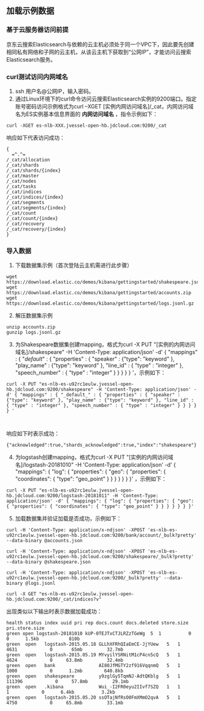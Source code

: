 ## 加载示例数据
### 基于云服务器访问前提
京东云搜索Elasticsearch与依赖的云主机必须处于同一个VPC下，因此要先创建相同私有网络和子网的云主机，从该云主机下获取到“公网IP”，才能访问云搜索Elasticsearch服务。
### curl测试访问内网域名
1. ssh 用户名@公网IP，输入密码。</br>
2. 通过Linux环境下的curl命令访问云搜索Elasticsearch实例的9200端口。指定账号密码访问示例格式为curl –XGET [实例内网访问域名]/_cat，内网访问域名为ES实例基本信息界面的 **内网访问域名** ，指令示例如下：

```
curl -XGET es-nlb-XXX.jvessel-open-hb.jdcloud.com:9200/_cat
```
响应如下代表访问成功：
```
{
  =^.^=
/_cat/allocation
/_cat/shards
/_cat/shards/{index}
/_cat/master
/_cat/nodes
/_cat/tasks
/_cat/indices
/_cat/indices/{index}
/_cat/segments
/_cat/segments/{index}
/_cat/count
/_cat/count/{index}
/_cat/recovery
/_cat/recovery/{index}
}
```
### 导入数据
1. 下载数据集示例（首次登陆云主机需进行此步骤）</br>
```
wget https://download.elastic.co/demos/kibana/gettingstarted/shakespeare.json
wget https://download.elastic.co/demos/kibana/gettingstarted/accounts.zip
wget https://download.elastic.co/demos/kibana/gettingstarted/logs.jsonl.gz
```
2. 解压数据集示例
```
unzip accounts.zip
gunzip logs.jsonl.gz
```
3. 为Shakespeare数据集创建mapping，格式为curl -X PUT "[实例的内网访问域名]/shakespeare" -H 'Content-Type: application/json' -d'
 {
  "mappings" : {
   "_default_" : {
    "properties" : {
     "speaker" : {"type": "keyword" },
     "play_name" : {"type": "keyword" },
     "line_id" : { "type" : "integer" },
     "speech_number" : { "type" : "integer" }
    }
   }
 }
}
'，示例如下：

```
curl -X PUT "es-nlb-es-u92rc1eulw.jvessel-open-hb.jdcloud.com:9200/shakespeare" -H 'Content-Type: application/json' -d' { "mappings" : { "_default_" : { "properties" : { "speaker" : {"type": "keyword" }, "play_name" : {"type": "keyword" }, "line_id" : { "type" : "integer" }, "speech_number" : { "type" : "integer" } } } } } '

 
```
响应如下时表示成功：
```
{"acknowledged":true,"shards_acknowledged":true,"index":"shakespeare"}
```
4. 为logstash创建mapping，格式为curl -X PUT "[实例的内网访问域名]/logstash-20181010" -H 'Content-Type: application/json' -d'
{
  "mappings": {
    "log": {
      "properties": {
        "geo": {
          "properties": {
            "coordinates": {
              "type": "geo_point"
            }
          }
        }
      }
    }
  }
}' ，示例如下：

```
curl -X PUT "es-nlb-es-u92rc1eulw.jvessel-open-hb.jdcloud.com:9200/logstash-20181011" -H 'Content-Type: application/json' -d' { "mappings": { "log": { "properties": { "geo": { "properties": { "coordinates": { "type": "geo_point" } } } } } } }' 

```
5. 加载数据集并验证加载是否成功，示例如下：
```
curl -H 'Content-Type: application/x-ndjson' -XPOST 'es-nlb-es-u92rc1eulw.jvessel-open-hb.jdcloud.com:9200/bank/account/_bulk?pretty' --data-binary @accounts.json

curl -H 'Content-Type: application/x-ndjson' -XPOST 'es-nlb-es-u92rc1eulw.jvessel-open-hb.jdcloud.com:9200/shakespeare/_bulk?pretty' --data-binary @shakespeare.json

curl -H 'Content-Type: application/x-ndjson' -XPOST 'es-nlb-es-u92rc1eulw.jvessel-open-hb.jdcloud.com:9200/_bulk?pretty' --data-binary @logs.jsonl

curl -X GET "es-nlb-es-u92rc1eulw.jvessel-open-hb.jdcloud.com:9200/_cat/indices?v"

```
出现类似以下输出时表示数据加载成功：
```
health status index uuid pri rep docs.count docs.deleted store.size pri.store.size
green open logstash-20181010 kUP-0TEJTxCTJLRZzTGeWg  5  1          0            0      1.5kb           810b
green  open   logstash-2015.05.18 GLLhXFRhQIaEmCE-JjYUew   5   1       4631            0       65mb         32.7mb
green  open   logstash-2015.05.19 MYvyilYSRNitM1cP4cn5cQ   5   1       4624            0     63.8mb         32.4mb
green  open   bank                AI80JfMGTY2zf916VqqnmQ   5   1       1000            0      1.2mb        640.8kb
green  open   shakespeare         y9zglGy5TqmNJ-AdtQKblg   5   1     111396            0     57.8mb         29.1mb
green  open   .kibana             Wui_-I2FR0eyu2IIvf7SZQ   1   1          1            0      6.4kb          3.2kb
green  open   logstash-2015.05.20 ssOTajNfRsO0FmXMmO2qvA   5   1       4750            0     65.8mb         33.1mb

```
